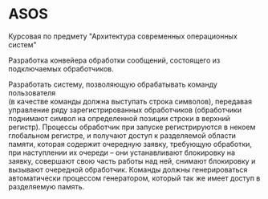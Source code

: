 # ASOS
Курсовая по предмету "Архитектура современных операционных систем"


Разработка конвейера обработки сообщений, состоящего из подключаемых обработчиков.

Разработать систему, позволяющую обрабатывать команду пользователя \
(в качестве команды должна выступать строка символов),
передавая управление ряду зарегистрированных обработчиков
(обработчики поднимают символ на определенной позиции строки в верхний регистр).
Процессы обработчик при запуске регистрируются в некоем глобальном регистре,
и получают доступ к разделяемой области памяти, которая содержит очередную заявку,
требующую обработки, при наступлении их очереди – они устанавливают блокировку на заявку,
совершают свою часть работы над ней, снимают блокировку и вызывают очередной обработчик.
Команды должны генерироваться автоматически процессом генератором, который так же имеет доступ в разделяемую память.
